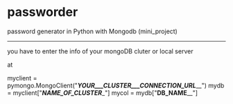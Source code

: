 # passworder
password generator in Python with Mongodb (mini_project) 


-----------------------------
you have to enter the info of your mongoDB cluter or local server 

at 

   myclient = pymongo.MongoClient("___YOUR___CLUSTER___CONNECTION_URL_____")
        mydb = myclient["___NAME_OF_CLUSTER____"]
        mycol = mydb["__DB_NAME____"]
